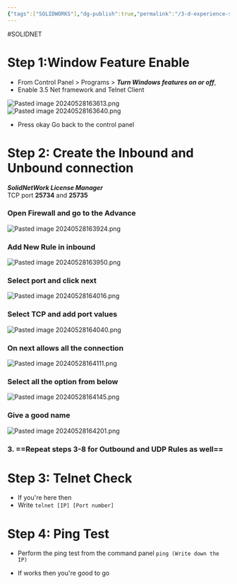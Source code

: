 ```yaml
---
{"tags":["SOLIDWORKS"],"dg-publish":true,"permalink":"/3-d-experience-solidworks-questions/checking-the-snl-network/","dgPassFrontmatter":true}
---
```


#SOLIDNET 
# Step 1:Window Feature Enable
- From Control Panel > Programs > _**Turn Windows features on or off**_,
- Enable 3.5 Net framework and Telnet Client

![Pasted image 20240528163613.png](/img/user/3DExperience%20SOLIDWORKS%20Questions/Images/Pasted%20image%2020240528163613.png)
![Pasted image 20240528163640.png](/img/user/3DExperience%20SOLIDWORKS%20Questions/Images/Pasted%20image%2020240528163640.png)

- Press okay Go back to the control panel

# Step 2: Create the Inbound and Unbound connection 
_**SolidNetWork License Manager**_  
TCP port **25734** and **25735**

### Open Firewall and go to the Advance
![Pasted image 20240528163924.png](/img/user/3DExperience%20SOLIDWORKS%20Questions/Images/Pasted%20image%2020240528163924.png)
### Add New Rule in inbound
 
![Pasted image 20240528163950.png](/img/user/3DExperience%20SOLIDWORKS%20Questions/Images/Pasted%20image%2020240528163950.png)
### Select port and click next
![Pasted image 20240528164016.png](/img/user/3DExperience%20SOLIDWORKS%20Questions/Images/Pasted%20image%2020240528164016.png)
### Select TCP and add port values 
![Pasted image 20240528164040.png](/img/user/3DExperience%20SOLIDWORKS%20Questions/Images/Pasted%20image%2020240528164040.png)
### On next allows all the connection
 ![Pasted image 20240528164111.png](/img/user/3DExperience%20SOLIDWORKS%20Questions/Images/Pasted%20image%2020240528164111.png)
### Select all the option from below
![Pasted image 20240528164145.png](/img/user/3DExperience%20SOLIDWORKS%20Questions/Images/Pasted%20image%2020240528164145.png)
### Give a good name 
 ![Pasted image 20240528164201.png](/img/user/3DExperience%20SOLIDWORKS%20Questions/Images/Pasted%20image%2020240528164201.png)

### 3. ==Repeat steps 3-8 for Outbound and UDP Rules as well==
# Step 3: Telnet Check
- If you're here then 
- Write 
`telnet [IP] [Port number]`


# Step 4: Ping Test
- Perform the ping test from the command panel
`ping (Write down the IP)`

- If works then you're good to go
